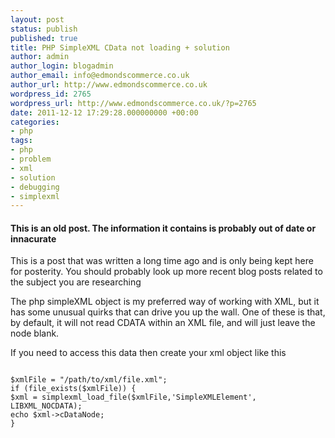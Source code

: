 ```yaml
---
layout: post
status: publish
published: true
title: PHP SimpleXML CData not loading + solution
author: admin
author_login: blogadmin
author_email: info@edmondscommerce.co.uk
author_url: http://www.edmondscommerce.co.uk
wordpress_id: 2765
wordpress_url: http://www.edmondscommerce.co.uk/?p=2765
date: 2011-12-12 17:29:28.000000000 +00:00
categories:
- php
tags:
- php
- problem
- xml
- solution
- debugging
- simplexml
---
```

<div class="oldpost"><h4>This is an old post. The information it contains is probably out of date or innacurate</h4>
<p>
This is a post that was written a long time ago and is only being kept here for posterity.
You should probably look up more recent blog posts related to the subject you are researching
</p>
</div>
The php simpleXML object is my preferred way of working with XML, but it has some unusual quirks that can drive you up the wall. One of these is that, by default, it will not read CDATA within an XML file, and will just leave the node blank.

If you need to access this data then create your xml object like this

<code>
$xmlFile = "/path/to/xml/file.xml";
if (file_exists($xmlFile)) {
$xml = simplexml_load_file($xmlFile,'SimpleXMLElement', LIBXML_NOCDATA);
echo $xml->cDataNode;
}
</code>
